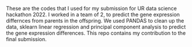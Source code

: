 These are the codes that I used for my submission for UR data science hackathon 2022. 
I worked in a team of 2, to predict the gene expression differnces from parents in the offspring. 
We used PANDAS to clean up the data, sklearn linear regression and principal component analysis to predict the gene expression differences. 
This repo contains my contribution to the final submission. 
